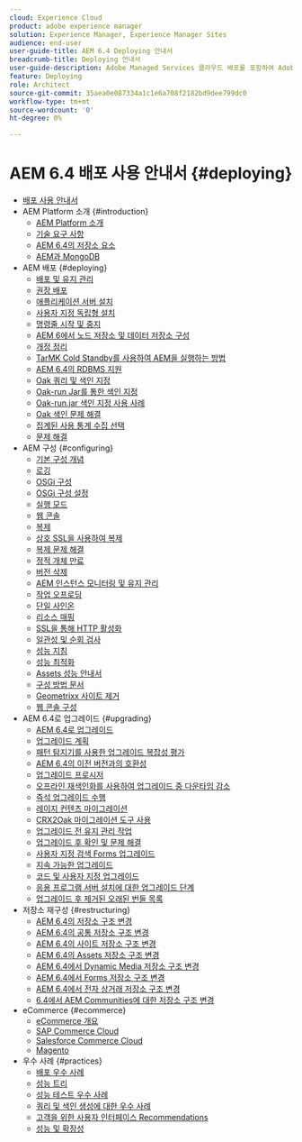 ```yaml
---
cloud: Experience Cloud
product: adobe experience manager
solution: Experience Manager, Experience Manager Sites
audience: end-user
user-guide-title: AEM 6.4 Deploying 안내서
breadcrumb-title: Deploying 안내서
user-guide-description: Adobe Managed Services 클라우드 배포를 포함하여 Adobe Experience Manager 6.4의 설치, 배포 및 아키텍처에 대해 자세히 알아봅니다.
feature: Deploying
role: Architect
source-git-commit: 35aea0e087334a1c1e6a708f2182bd9dee799dc0
workflow-type: tm+mt
source-wordcount: '0'
ht-degree: 0%

---
```



# AEM 6.4 배포 사용 안내서 {#deploying}

+ [배포 사용 안내서](home.md)
+ AEM Platform 소개 {#introduction}
   + [AEM Platform 소개](platform.md)
   + [기술 요구 사항](technical-requirements.md)
   + [AEM 6.4의 저장소 요소](storage-elements-in-aem-6.md)
   + [AEM과 MongoDB](aem-with-mongodb.md)
+ AEM 배포 {#deploying}
   + [배포 및 유지 관리](deploy.md)
   + [권장 배포](recommended-deploys.md)
   + [애플리케이션 서버 설치](application-server-install.md)
   + [사용자 지정 독립형 설치](custom-standalone-install.md)
   + [명령줄 시작 및 중지](command-line-start-and-stop.md)
   + [AEM 6에서 노드 저장소 및 데이터 저장소 구성](data-store-config.md)
   + [개정 정리](revision-cleanup.md)
   + [TarMK Cold Standby를 사용하여 AEM을 실행하는 방법](tarmk-cold-standby.md)
   + [AEM 6.4의 RDBMS 지원](rdbms-support-in-aem.md)
   + [Oak 쿼리 및 색인 지정](queries-and-indexing.md)
   + [Oak-run Jar를 통한 색인 지정](indexing-via-the-oak-run-jar.md)
   + [Oak-run.jar 색인 지정 사용 사례](oak-run-indexing-usecases.md)
   + [Oak 색인 문제 해결](troubleshooting-oak-indexes.md)
   + [집계된 사용 통계 수집 선택](opt-in-aggregated-usage-statistics.md)
   + [문제 해결](troubleshooting.md)
+ AEM 구성 {#configuring}
   + [기본 구성 개념](configuring.md)
   + [로깅](configure-logging.md)
   + [OSGi 구성](configuring-osgi.md)
   + [OSGi 구성 설정](osgi-configuration-settings.md)
   + [실행 모드](configure-runmodes.md)
   + [웹 콘솔](web-console.md)
   + [복제](replication.md)
   + [상호 SSL을 사용하여 복제](mssl-replication.md)
   + [복제 문제 해결](troubleshoot-rep.md)
   + [정적 개체 만료](expiration-static-objects.md)
   + [버전 삭제](version-purging.md)
   + [AEM 인스턴스 모니터링 및 유지 관리](monitoring-and-maintaining.md)
   + [작업 오프로딩](offloading.md)
   + [단일 사인온](single-sign-on.md)
   + [리소스 매핑](resource-mapping.md)
   + [SSL을 통해 HTTP 활성화](https://experienceleague.adobe.com/docs/experience-manager-64/administering/security/ssl-by-default.html)
   + [일관성 및 순회 검사](consistency-check.md)
   + [성능 지침](performance-guidelines.md)
   + [성능 최적화](configuring-performance.md)
   + [Assets 성능 안내서](https://experienceleague.adobe.com/docs/experience-manager-64/assets/administer/performance-tuning-guidelines.html)
   + [구성 방법 문서](ht-deploy.md)
   + [Geometrixx 사이트 제거](removing-the-geometrixx-sites.md)
   + [웹 콘솔 구성](configuring-web-console.md)
+ AEM 6.4로 업그레이드 {#upgrading}
   + [AEM 6.4로 업그레이드](upgrade.md)
   + [업그레이드 계획](upgrade-planning.md)
   + [패턴 탐지기를 사용한 업그레이드 복잡성 평가](pattern-detector.md)
   + [AEM 6.4의 이전 버전과의 호환성](backward-compatibility.md)
   + [업그레이드 프로시저](upgrade-procedure.md)
   + [오프라인 재색인화를 사용하여 업그레이드 중 다운타임 감소](upgrade-offline-reindexing.md)
   + [즉석 업그레이드 수행](in-place-upgrade.md)
   + [레이지 컨텐츠 마이그레이션](lazy-content-migration.md)
   + [CRX2Oak 마이그레이션 도구 사용](using-crx2oak.md)
   + [업그레이드 전 유지 관리 작업](pre-upgrade-maintenance-tasks.md)
   + [업그레이드 후 확인 및 문제 해결](post-upgrade-checks-and-troubleshooting.md)
   + [사용자 지정 검색 Forms 업그레이드](upgrading-custom-search-forms.md)
   + [지속 가능한 업그레이드](sustainable-upgrades.md)
   + [코드 및 사용자 지정 업그레이드](upgrading-code-and-customizations.md)
   + [응용 프로그램 서버 설치에 대한 업그레이드 단계](app-server-upgrade.md)
   + [업그레이드 후 제거된 오래된 번들 목록](obsolete-bundles.md)
+ 저장소 재구성 {#restructuring}
   + [AEM 6.4의 저장소 구조 변경](repository-restructuring.md)
   + [AEM 6.4의 공통 저장소 구조 변경](all-repository-restructuring-in-aem-6-4.md)
   + [AEM 6.4의 사이트 저장소 구조 변경](sites-repository-restructuring-in-aem-6-4.md)
   + [AEM 6.4의 Assets 저장소 구조 변경](https://experienceleague.adobe.com/docs/experience-manager-64/deploying/restructuring/repository-restructuring.html)
   + [AEM 6.4에서 Dynamic Media 저장소 구조 변경](dynamicmedia-repository-restructuring-in-aem-6-4.md)
   + [AEM 6.4에서 Forms 저장소 구조 변경](forms-repository-restructuring-in-aem-6-4.md)
   + [AEM 6.4에서 전자 상거래 저장소 구조 변경](ecommerce-repository-restructuring-in-aem-6-4.md)
   + [6.4에서 AEM Communities에 대한 저장소 구조 변경](communities-repository-restructuring-in-aem-6-4.md)
+ eCommerce {#ecommerce}
   + [eCommerce 개요](ecommerce.md)
   + [SAP Commerce Cloud](sap-commerce-cloud.md)
   + [Salesforce Commerce Cloud](https://github.com/adobe/commerce-salesforce)
   + [Magento](https://www.adobe.io/apis/experiencecloud/commerce-integration-framework/integrations.html#!AdobeDocs/commerce-cif-documentation/master/integrations/02-AEM-Magento.md)
+ 우수 사례 {#practices}
   + [배포 우수 사례](best-practices.md)
   + [성능 트리](performance-tree.md)
   + [성능 테스트 우수 사례](best-practices-for-performance-testing.md)
   + [쿼리 및 색인 생성에 대한 우수 사례](best-practices-for-queries-and-indexing.md)
   + [고객을 위한 사용자 인터페이스 Recommendations](ui-recommendations.md)
   + [성능 및 확장성](performance.md)


<!--

To be removed:
[Quickstart for AEM Screens](setting-up-a-basic-project-screens.md)
[Device Control Center](device-control-center.md)
[repository-restructuring-in-aem64](repository-restructuring-in-aem64.md)
[Web Console] (configuring-web-console.md)
[Configuring and Deploying AEM Screens](configuring-screens-introduction.md)
[Kickstart Guide](kickstart-for-aem-screens.md)
/help/sites/deploying/using/performance-lp.md
/help/sites-deploying/do-not-delete-performance-guidelines-pdf.md
/help/sites-deploying/removing-the-geometrixx-sites.md
/help/sites-deploying/consistency-check.md

Redirects:
[(Enabling HTTP Over SSL)](config-ssl.md) redirect to /content/help/en/experience-manager/6-4/sites-administering/ssl-by-default
-->
